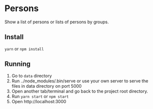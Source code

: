 Persons
========
Show a list of persons or lists of persons by groups.

## Install

`yarn` or `npm install`

## Running

1. Go to `data` directory
2. Run ../node_modules/.bin/serve or use your own server to serve the files in data directory on port 5000
3. Open another tab/terminal and go back to the project root directory.
4. Run `yarn start` or `npm start`
5. Open http://localhost:3000
